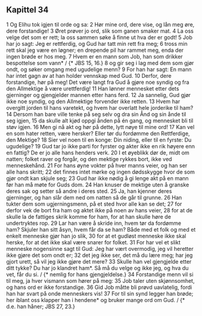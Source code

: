 ## Kapittel 34

1 Og Elihu tok igjen til orde og sa:
2 Hør mine ord, dere vise, og lån meg øre, dere forstandige!
3 Øret prøver jo ord, slik som ganen smaker mat.
4 La oss velge det som er rett; la oss sammen søke å finne ut hva der er godt!
5 Job har jo sagt: Jeg er rettferdig, og Gud har tatt min rett fra meg;
6 tross min rett skal jeg være en løgner; en drepende pil har rammet meg, enda der ingen brøde er hos meg.
7 Hvem er en mann som Job, han som drikker bespottelse som vann* / {* JBS 15, 16.}
8 og gir seg i lag med dem som gjør ondt, og søker omgang med ugudelige menn?
9 For han har sagt: En mann har intet gagn av at han holder vennskap med Gud.
10 Derfor, dere forstandige, hør på meg! Det være langt fra Gud å gjøre noe syndig og fra den Allmektige å være urettferdig!
11 Han lønner mennesket etter dets gjerninger og gjengjelder mannen etter hans ferd.
12 Ja sannelig, Gud gjør ikke noe syndig, og den Allmektige forvender ikke retten.
13 Hvem har overgitt jorden til hans varetekt, og hvem har overlatt hele jorderike til ham?
14 Dersom han bare ville tenke på seg selv og dra sin Ånd og sin ånde til seg igjen,
15 da skulle alt kjød oppgi ånden på én gang, og mennesket bli til støv igjen.
16 Men gi nå akt og hør på dette, lytt nøye til mine ord!
17 Kan vel en som hater retten, være hersker? Eller tør du fordømme den Rettferdige, den Mektige?
18 Sier vel noen til en konge: Din niding, eller til en fyrste: Du ugudelige?
19 Gud tar jo ikke parti for fyrster og akter ikke en rik høyere enn en fattig? De er jo alle hans henders verk.
20 I et øyeblikk dør de, midt om natten; folket raver og forgår, og den mektige rykkes bort, ikke ved menneskehånd.
21 For hans øyne vokter på hver manns veier, og han ser alle hans skritt;
22 det finnes intet mørke og ingen dødsskygge hvor de som gjør ondt kan skjule seg;
23 Gud har ikke nødig å gi lenge akt på en mann før han må møte for Guds dom.
24 Han knuser de mektige uten å granske deres sak og setter så andre i deres sted.
25 Ja, han kjenner deres gjerninger, og han slår dem ned om natten så de går til grunne.
26 Han tukter dem som ugjerningsmenn, på et sted hvor alle kan se det;
27 for derfor vek de bort fra ham og aktet ikke på noen av hans veier,
28 for at de skulle la de fattiges skrik komme for ham, for at han skulle høre de undertryktes rop.
29 Lar han være å skride inn, hvem tør da fordømme ham? Skjuler han sitt åsyn, hvem får da se ham? Både med et folk og med et enkelt menneske gjør han jo slik,
30 for at et gudløst menneske ikke skal herske, for at det ikke skal være snarer for folket.
31 For har vel et slikt menneske nogensinne sagt til Gud: Jeg har vært overmodig, jeg vil heretter ikke gjøre det som ondt er;
32 det jeg ikke ser, det må du lære meg; har jeg gjort urett, så vil jeg ikke gjøre det mere?
33 Skulle han vel gjengjelde etter ditt tykke? Du har jo klandret ham*. Så må du velge og ikke jeg, og hva du vet, får du si. / {* nemlig for hans gjengjeldelse.}
34 Forstandige menn vil si til meg, ja hver vismann som hører på meg:
35 Job taler uten skjønnsomhet, og hans ord er ikke forstandige.
36 Gid Job måtte bli prøvd uavlatelig, fordi han har svart på onde menneskers vis!
37 For til sin synd legger han brøde; her iblant oss klapper han i hendene* og bruker mange ord om Gud. / {* d.e. han håner; JBS 27, 23.}
